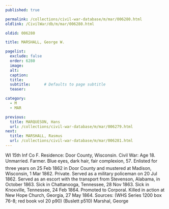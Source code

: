 ```yaml
---
published: true

permalink: /collections/civil-war-database/m/mar/006280.html
oldlink: /CivilWar/db/m/mar/006280.html

oldid: 006280

title: MARSHALL, George W.

pagelist:
  exclude: false
  order: 6280
  image: 
  alt:
  caption:
  title:
  subtitle:      # Defaults to page subtitle
  teaser:

category: 
  - M 
  - MAR

previous:
  title: MARQUESON, Hans
  url: /collections/civil-war-database/m/mar/006279.html  
next:
  title: MARSHALL, Rasmus
  url: /collections/civil-war-database/m/mar/006281.html   
---
```

WI 15th Inf Co F. Residence: Door County, Wisconsin. Civil War: Age 18. Unmarried. Farmer. Blue eyes, dark hair, fair complexion, 5&#146;7&#148;. Enlisted for three years on 25 Feb 1862 in Door County and mustered at Madison, Wisconsin, 1 Mar 1862. Private. Served as a military policeman on 20 Jul 1862. Served as an escort with the transport from Stevenson, Alabama, in October 1863. Sick in Chattanooga, Tennessee, 28 Nov 1863. Sick in Knoxville, Tennessee, 24 Feb 1864. Promoted to Corporal. Killed in action at New Hope Church, Georgia, 27 May 1864. Sources: (WHS Series 1200 box 76-8; red book vol 20 p90) (Buslett p510) &#147;Marshal, George&#148;